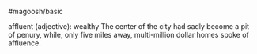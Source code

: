#magoosh/basic

affluent (adjective): wealthy 
The center of the city had sadly become a pit of penury, while, only five miles away, multi-million dollar 
homes spoke of affluence. 
